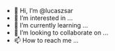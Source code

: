- 👋 Hi, I’m @lucaszsar
- 👀 I’m interested in ...
- 🌱 I’m currently learning ...
- 💞️ I’m looking to collaborate on ...
- 📫 How to reach me ...

<!---
lucaszsar/lucaszsar is a ✨ special ✨ repository because its `README.md` (this file) appears on your GitHub profile.
You can click the Preview link to take a look at your changes.
--->
